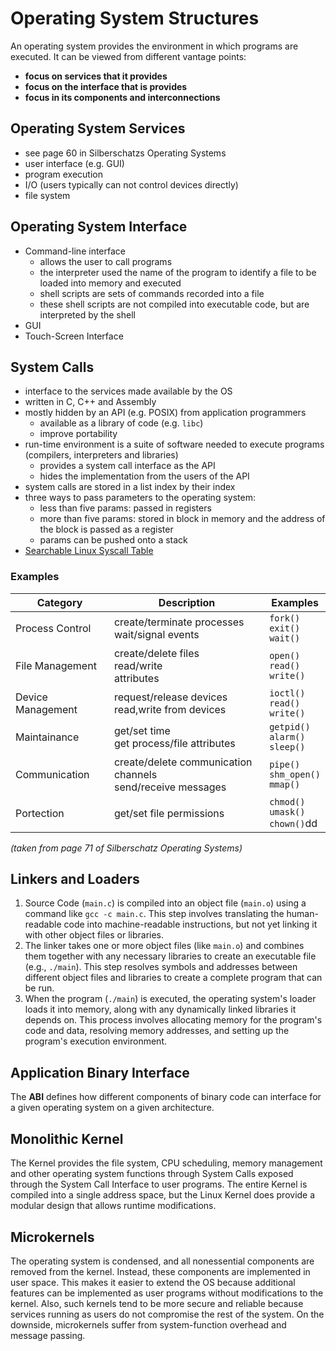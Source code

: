# Operating System Structures

An operating system provides the environment in which programs are executed. It can be viewed from different vantage points:

- **focus on services that it provides**
- **focus on the interface that is provides**
- **focus in its components and interconnections**

## Operating System Services

- see page 60 in Silberschatzs Operating Systems
- user interface (e.g. GUI)
- program execution
- I/O (users typically can not control devices directly)
- file system

## Operating System Interface

- Command-line interface
  - allows the user to call programs
  - the interpreter used the name of the program to identify a file to be loaded into memory and executed
  - shell scripts are sets of commands recorded into a file
  - these shell scripts are not compiled into executable code, but are interpreted by the shell
- GUI
- Touch-Screen Interface

## System Calls

- interface to the services made available by the OS
- written in C, C++ and Assembly
- mostly hidden by an API (e.g. POSIX) from application programmers
  - available as a library of code (e.g. `libc`)
  - improve portability
- run-time environment is a suite of software needed to execute programs (compilers, interpreters and libraries)
  - provides a system call interface as the API
  - hides the implementation from the users of the API
- system calls are stored in a list index by their index
- three ways to pass parameters to the operating system:
  - less than five params: passed in registers
  - more than five params: stored in block in memory and the address of the block is passed as a register
  - params can be pushed onto a stack
- [Searchable Linux Syscall Table](https://filippo.io/linux-syscall-table/)

### Examples

| Category          | Description                                                   | Examples                              |
|-------------------|---------------------------------------------------------------|---------------------------------------|
| Process Control   | create/terminate processes<br>wait/signal events              | `fork()`<br>`exit()`<br>`wait()`      |
| File Management   | create/delete files<br>read/write<br>attributes               | `open()`<br>`read()`<br>`write()`     |
| Device Management | request/release devices<br>read,write from devices            | `ioctl()`<br>`read()`<br>`write()`    |
| Maintainance      | get/set time<br>get process/file attributes                   | `getpid()`<br>`alarm()`<br>`sleep()`  |
| Communication     | create/delete communication channels<br>send/receive messages | `pipe()`<br>`shm_open()`<br>`mmap()`  |
| Portection        | get/set file permissions                                      | `chmod()`<br>`umask()`<br>`chown()`dd |
_(taken from page 71 of Silberschatz Operating Systems)_

## Linkers and Loaders

1. Source Code (`main.c`) is compiled into an object file (`main.o`) using a command like `gcc -c main.c`. This step involves translating the human-readable code into machine-readable instructions, but not yet linking it with other object files or libraries.
2. The linker takes one or more object files (like `main.o`) and combines them together with any necessary libraries to create an executable file (e.g., `./main`). This step resolves symbols and addresses between different object files and libraries to create a complete program that can be run.
3. When the program (`./main`) is executed, the operating system's loader loads it into memory, along with any dynamically linked libraries it depends on. This process involves allocating memory for the program's code and data, resolving memory addresses, and setting up the program's execution environment.

## Application Binary Interface

The **ABI** defines how different components of binary code can interface for a given operating system on a given architecture.

## Monolithic Kernel

The Kernel provides the file system, CPU scheduling, memory management and other operating system functions through System Calls exposed through the System Call Interface to  user programs. The entire Kernel is compiled into a single address space, but the Linux Kernel does provide a modular design that allows runtime modifications.

## Microkernels


The operating system is condensed, and all nonessential components are removed from the kernel. Instead, these components are implemented in user space. This makes it easier to extend the OS because additional features can be implemented as user programs without modifications to the kernel. Also, such kernels tend to be more secure and reliable because services running as users do not compromise the rest of the system. On the downside, microkernels suffer from system-function overhead and message passing.
